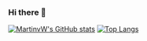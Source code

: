 ### Hi there 👋

<p float="left">
  
[![MartinvW's GitHub stats](https://github-readme-stats.vercel.app/api?username=martinvw&count_private=true&show_icons=true)](https://github.com/anuraghazra/github-readme-stats)
[![Top Langs](https://github-readme-stats.vercel.app/api/top-langs/?username=martinvw&hide=html&layout=compact)](https://github.com/anuraghazra/github-readme-stats)

</p>

<!--
**martinvw/martinvw** is a ✨ _special_ ✨ repository because its `README.md` (this file) appears on your GitHub profile.

Here are some ideas to get you started:

- 🔭 I’m currently working on ...
- 🌱 I’m currently learning ...
- 👯 I’m looking to collaborate on ...
- 🤔 I’m looking for help with ...
- 💬 Ask me about ...
- 📫 How to reach me: ...
- 😄 Pronouns: ...
- ⚡ Fun fact: ...
-->

